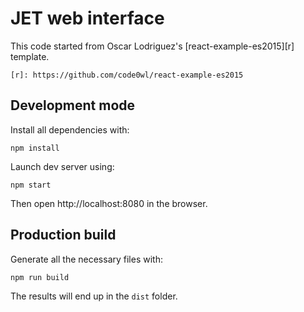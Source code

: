 # JET web interface

This code started from Oscar Lodriguez's [react-example-es2015][r] template.

    [r]: https://github.com/code0wl/react-example-es2015

## Development mode

Install all dependencies with:

    npm install

Launch dev server using:

    npm start

Then open http://localhost:8080 in the browser.

## Production build

Generate all the necessary files with:

    npm run build

The results will end up in the `dist` folder.
